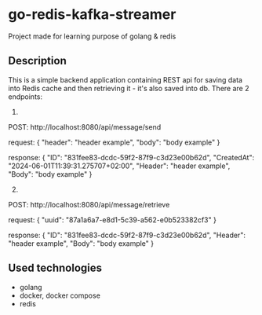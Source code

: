 # go-redis-kafka-streamer
Project made for learning purpose of golang & redis

## Description
This is a simple backend application containing REST api for saving data
into Redis cache and then retrieving it - it's also saved into db.
There are 2 endpoints: 

1.
POST: http://localhost:8080/api/message/send

request:
{
"header": "header example",
"body": "body example"
}

response:
{
"ID": "831fee83-dcdc-59f2-87f9-c3d23e00b62d",
"CreatedAt": "2024-06-01T11:39:31.275707+02:00",
"Header": "header example",
"Body": "body example"
}

2.
POST: http://localhost:8080/api/message/retrieve

request:
{
"uuid": "87a1a6a7-e8d1-5c39-a562-e0b523382cf3"
}

response:
{
"ID": "831fee83-dcdc-59f2-87f9-c3d23e00b62d",
"Header": "header example",
"Body": "body example"
}

## Used technologies
- golang
- docker, docker compose
- redis